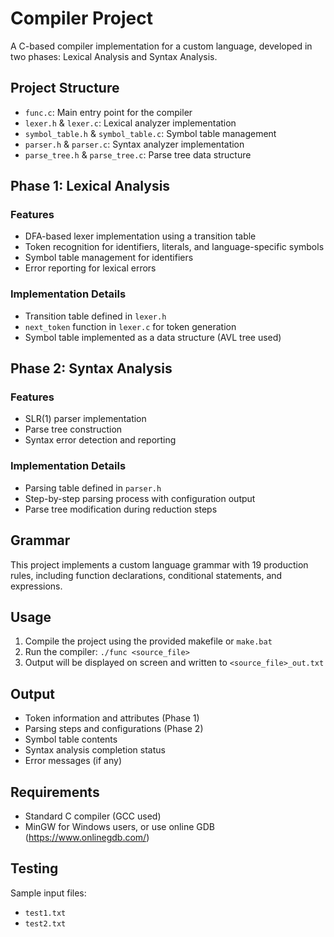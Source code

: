# Compiler Project

A C-based compiler implementation for a custom language, developed in two phases: Lexical Analysis and Syntax Analysis.

## Project Structure

- `func.c`: Main entry point for the compiler
- `lexer.h` & `lexer.c`: Lexical analyzer implementation
- `symbol_table.h` & `symbol_table.c`: Symbol table management
- `parser.h` & `parser.c`: Syntax analyzer implementation
- `parse_tree.h` & `parse_tree.c`: Parse tree data structure

## Phase 1: Lexical Analysis

### Features
- DFA-based lexer implementation using a transition table
- Token recognition for identifiers, literals, and language-specific symbols
- Symbol table management for identifiers
- Error reporting for lexical errors

### Implementation Details
- Transition table defined in `lexer.h`
- `next_token` function in `lexer.c` for token generation
- Symbol table implemented as a data structure (AVL tree used)

## Phase 2: Syntax Analysis

### Features
- SLR(1) parser implementation
- Parse tree construction
- Syntax error detection and reporting

### Implementation Details
- Parsing table defined in `parser.h`
- Step-by-step parsing process with configuration output
- Parse tree modification during reduction steps

## Grammar
This project implements a custom language grammar with 19 production rules, including function declarations, conditional statements, and expressions.

## Usage

1. Compile the project using the provided makefile or `make.bat`
2. Run the compiler: `./func <source_file>`
3. Output will be displayed on screen and written to `<source_file>_out.txt`

## Output
- Token information and attributes (Phase 1)
- Parsing steps and configurations (Phase 2)
- Symbol table contents
- Syntax analysis completion status
- Error messages (if any)

## Requirements
- Standard C compiler (GCC used)
- MinGW for Windows users, or use online GDB (https://www.onlinegdb.com/)

## Testing
Sample input files:
- `test1.txt`
- `test2.txt`

